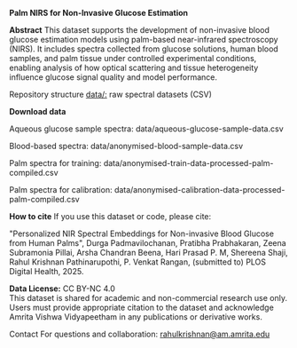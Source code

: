 __Palm NIRS for Non‑Invasive Glucose Estimation__

**Abstract**
This dataset supports the development of non-invasive blood glucose estimation models using palm-based near-infrared spectroscopy (NIRS). It includes spectra collected from glucose solutions, human blood samples, and palm tissue under controlled experimental conditions, enabling analysis of how optical scattering and tissue heterogeneity influence glucose signal quality and model performance.

Repository structure
[data/:](https://github.com/pprahul/awnahealthcare.github.io/tree/main/data) raw spectral datasets (CSV) 


**Download data**

Aqueous glucose sample spectra: data/aqueous-glucose-sample-data.csv

Blood-based spectra: data/anonymised-blood-sample-data.csv

Palm spectra for training: data/anonymised-train-data-processed-palm-compiled.csv

Palm spectra for calibration: data/anonymised-calibration-data-processed-palm-compiled.csv


**How to cite**
If you use this dataset or code, please cite:

"Personalized NIR Spectral Embeddings for Non-invasive Blood Glucose from Human Palms", Durga Padmavilochanan, Pratibha Prabhakaran, Zeena Subramonia Pillai, Arsha
Chandran Beena, Hari Prasad P. M, Shereena Shaji, Rahul Krishnan Pathinarupothi, P. Venkat Rangan, (submitted to) PLOS Digital Health, 2025.

**Data License:** CC BY-NC 4.0  
This dataset is shared for academic and non-commercial research use only.  
Users must provide appropriate citation to the dataset and acknowledge Amrita Vishwa Vidyapeetham in any publications or derivative works.

Contact
For questions and collaboration: rahulkrishnan@am.amrita.edu
